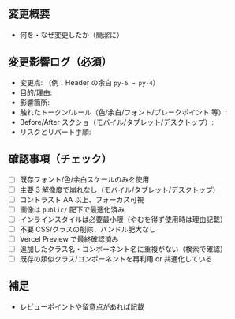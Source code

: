 ## 変更概要

- 何を・なぜ変更したか（簡潔に）

## 変更影響ログ（必須）

- 変更点: （例：Header の余白 `py-6 → py-4`）
- 目的/理由:
- 影響箇所:
- 触れたトークン/ルール（色/余白/フォント/ブレークポイント 等）:
- Before/After スクショ（モバイル/タブレット/デスクトップ）:
- リスクとリバート手順:

## 確認事項（チェック）

- [ ] 既存フォント/色/余白スケールのみを使用
- [ ] 主要 3 解像度で崩れなし（モバイル/タブレット/デスクトップ）
- [ ] コントラスト AA 以上、フォーカス可視
- [ ] 画像は `public/` 配下で最適化済み
- [ ] インラインスタイルは必要最小限（やむを得ず使用時は理由記載）
- [ ] 不要 CSS/クラスの削除、バンドル肥大なし
- [ ] Vercel Preview で最終確認済み
- [ ] 追加したクラス名・コンポーネント名に重複がない（検索で確認）
- [ ] 既存の類似クラス/コンポーネントを再利用 or 共通化している

## 補足

- レビューポイントや留意点があれば記載
